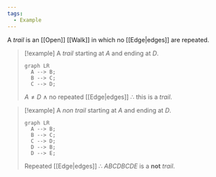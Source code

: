 ```yaml
---
tags:
  - Example
---
```

A _trail_ is an [[Open]] [[Walk]] in which no [[Edge|edges]] are repeated.

> [!example]
> A _trail_ starting at $A$ and ending at $D$.
> 
> ```mermaid
> graph LR 
> 	A --> B;
> 	B --> C;
> 	C --> D;
> ```
> $A \ne D \ \land$ no repeated [[Edge|edges]] $\therefore$ this is a _trail_.

> [!example]
> A _non trail_ starting at $A$ and ending at $D$.
> 
> ```mermaid
> graph LR 
> 	A --> B;
> 	B --> C;
> 	C --> D;
> 	D --> B;
> 	D --> E;
> ```
> Repeated [[Edge|edges]] $\therefore$ $ABCDBCDE$ is a **not** _trail_.

